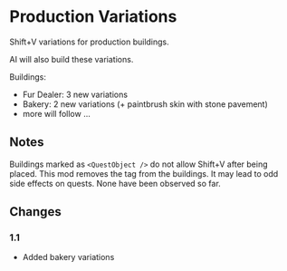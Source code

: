 # Production Variations

Shift+V variations for production buildings.

AI will also build these variations.

Buildings:

- Fur Dealer: 3 new variations
- Bakery: 2 new variations (+ paintbrush skin with stone pavement)
- more will follow ...

## Notes

Buildings marked as `<QuestObject />` do not allow Shift+V after being placed.
This mod removes the tag from the buildings.
It may lead to odd side effects on quests.
None have been observed so far.

## Changes

### 1.1

- Added bakery variations
